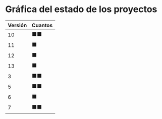 # Gráfica del estado de los proyectos


| Versión | Cuantos               |
|---------|-----------------------|
| 10 | ⬛⬛|
| 11 | ⬛|
| 12 | ⬛|
| 13 | ⬛|
| 3 | ⬛⬛|
| 5 | ⬛⬛|
| 6 | ⬛|
| 7 | ⬛⬛|

